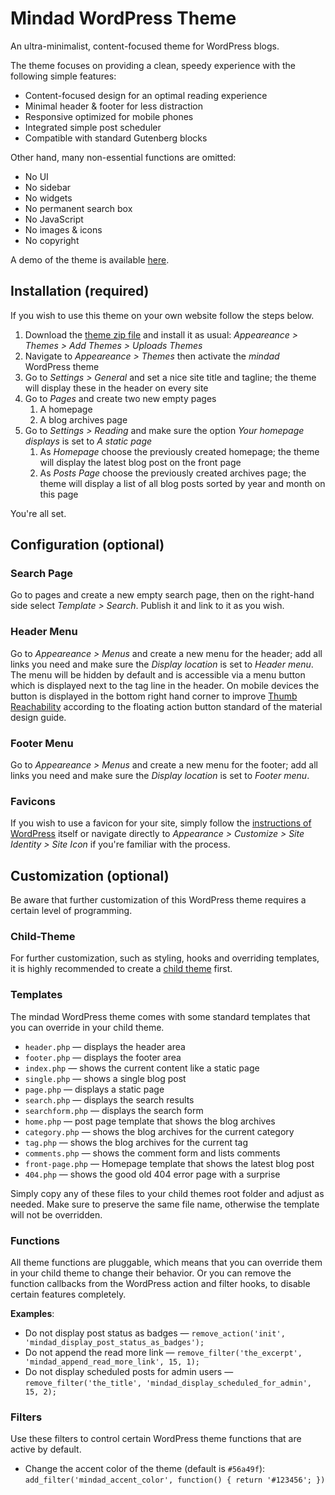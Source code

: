 # Mindad WordPress Theme
An ultra-minimalist, content-focused theme for WordPress blogs.

The theme focuses on providing a clean, speedy experience with the following simple features:
- Content-focused design for an optimal reading experience
- Minimal header & footer for less distraction
- Responsive optimized for mobile phones
- Integrated simple post scheduler
- Compatible with standard Gutenberg blocks

Other hand, many non-essential functions are omitted:
- No UI
- No sidebar
- No widgets
- No permanent search box
- No JavaScript
- No images & icons
- No copyright

A demo of the theme is available [here](https://mindad.ch/).

## Installation (required)
If you wish to use this theme on your own website follow the steps below.
1. Download the [theme zip file](https://mindad.ch/theme.zip) and install it as usual:
 _Appeareance > Themes > Add Themes > Uploads Themes_
2. Navigate to _Appeareance > Themes_ then activate the _mindad_ WordPress theme
3. Go to _Settings > General_ and set a nice site title and tagline; the theme will display these in the header on every site
4. Go to _Pages_ and create two new empty pages
   1. A homepage
   2. A blog archives page
5. Go to _Settings > Reading_ and make sure the option _Your homepage displays_ is set to _A static page_
   1. As _Homepage_ choose the previously created homepage; the theme will display the latest blog post on the front page
   2. As _Posts Page_ choose the previously created archives page; the theme will display a list of all blog posts sorted by year and month on this page

You're all set.

## Configuration (optional)
### Search Page
Go to pages and create a new empty search page, then on the right-hand side select _Template > Search_. Publish it and link to it as you wish.

### Header Menu
Go to _Appeareance > Menus_ and create a new menu for the header; add all links you need and make sure the _Display location_ is set to _Header menu_. The menu will be hidden by default and is accessible via a menu button which is displayed next to the tag line in the header. On mobile devices the button is displayed in the bottom right hand corner to improve [Thumb Reachability](http://uxmovement.com/mobile/why-mobile-menus-belong-at-the-bottom-of-the-screen/) according to the floating action button standard of the material design guide.

### Footer Menu
Go to _Appeareance > Menus_ and create a new menu for the footer; add all links you need and make sure the _Display location_ is set to _Footer menu_.

### Favicons
If you wish to use a favicon for your site, simply follow the [instructions of WordPress](https://codex.wordpress.org/Creating_a_Favicon) itself or navigate directly to _Appearance > Customize > Site Identity > Site Icon_ if you're familiar with the process.

## Customization (optional)
Be aware that further customization of this WordPress theme requires a certain level of programming.

### Child-Theme
For further customization, such as styling, hooks and overriding templates, it is highly recommended to create a [child theme](https://codex.wordpress.org/Child_Themes) first.

### Templates
The mindad WordPress theme comes with some standard templates that you can override in your child theme.

- `header.php` — displays the header area
- `footer.php` — displays the footer area
- `index.php` — shows the current content like a static page
- `single.php` — shows a single blog post
- `page.php` — displays a static page
- `search.php` — displays the search results
- `searchform.php` — displays the search form
- `home.php` — post page template that shows the blog archives
- `category.php` — shows the blog archives for the current category
- `tag.php` — shows the blog archives for the current tag
- `comments.php` — shows the comment form and lists comments
- `front-page.php` — Homepage template that shows the latest blog post
- `404.php` — shows the good old 404 error page with a surprise

Simply copy any of these files to your child themes root folder and adjust as needed. Make sure to preserve the same file name, otherwise the template will not be overridden.

### Functions
All theme functions are pluggable, which means that you can override them in your child theme to change their behavior. Or you can remove the function callbacks from the WordPress action and filter hooks, to disable certain features completely.

**Examples**:
- Do not display post status as badges — `remove_action('init', 'mindad_display_post_status_as_badges');`
- Do not append the read more link — `remove_filter('the_excerpt', 'mindad_append_read_more_link', 15, 1);`
- Do not display scheduled posts for admin users — `remove_filter('the_title', 'mindad_display_scheduled_for_admin', 15, 2);`

### Filters
Use these filters to control certain WordPress theme functions that are active by default.

- Change the accent color of the theme (default is `#56a49f`):
  `add_filter('mindad_accent_color', function() { return '#123456'; })`